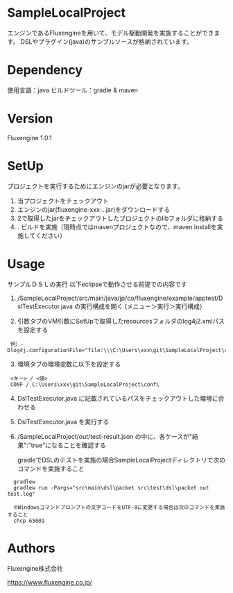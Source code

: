 # SampleLocalProject
エンジンであるFluxengineを用いて、モデル駆動開発を実施することができます。
DSLやプラグイン(java)のサンプルソースが格納されています。

# Dependency
使用言語：java
ビルドツール：gradle & maven

# Version
Fluxengine 1.0.1

# SetUp
プロジェクトを実行するためにエンジンのjarが必要となります。

1. 当プロジェクトをチェックアウト
2. エンジンのjar(fluxengine-xxx-.<version no>.jar)をダウンロードする
3. 2で取得したjarをチェックアウトしたプロジェクトのlibフォルダに格納する
4. . ビルドを実施（現時点ではmavenプロジェクトなので、maven installを実施してください）

# Usage
サンプルＤＳＬの実行
  以下eclipseで動作させる前提での内容です

  1. /SampleLocalProject/src/main/java/jp/co/fluxengine/example/apptest/DslTestExecutor.java の実行構成を開く (メニュー＞実行＞実行構成）

  2. 引数タブのVM引数にSetUpで取得したresourcesフォルダのlog4j2.xmlパスを設定する
   ```
    例）-Dlog4j.configurationFile="file:\\\C:\Users\xxx\git\SampleLocalProject\conf\log4j2.xml"
   ```
  3. 環境タブの環境変数に以下を設定する
   ```
    <キー> / <値>
    CONF / C:\Users\xxx\git\SampleLocalProject\conf\
   ```
  4. DslTestExecutor.java に記載されているパスをチェックアウトした環境に合わせる

  5. DslTestExecutor.java を実行する

  6. /SampleLocalProject/out/test-result.json の中に、各ケースが"結果":"true"になることを確認する

     gradleでDSLのテストを実施の場合SampleLocalProjectディレクトリで次のコマンドを実施すること
   ```
     gradlew
     gradlew run -Pargs="src\main\dsl\packet src\test\dsl\packet out test.log"

     ※Windowsコマンドプロンプトの文字コードをUTF-8に変更する場合は次のコマンドを実施すること
     chcp 65001
   ```
# Authors
Fluxengine株式会社

https://www.fluxengine.co.jp/
